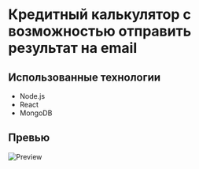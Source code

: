 # Кредитный калькулятор с возможностью отправить результат на email

## Использованные технологии

- Node.js
- React
- MongoDB

## Превью

![Preview](capture_20250329153955145.bmp)
